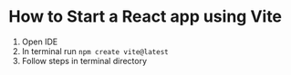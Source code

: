 # How to Start a React app using Vite

1. Open IDE
2. In terminal run `npm create vite@latest`
3. Follow steps in terminal directory
